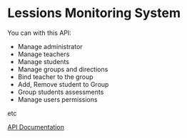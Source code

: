 # Lessions Monitoring System

You can with this API:

-   Manage administrator
-   Manage teachers
-   Manage students
-   Manage groups and directions
-   Bind teacher to the group
-   Add, Remove student to Group
-   Group students assessments
-   Manage users permissions

etc

[API Documentation](./docs/index.md)
